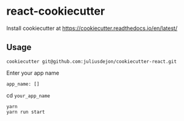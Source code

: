 # react-cookiecutter

Install cookiecutter at https://cookiecutter.readthedocs.io/en/latest/

## Usage

```
cookiecutter git@github.com:juliusdejon/cookiecutter-react.git
```

Enter your app name

```
app_name: []
```

cd `your_app_name`

```
yarn
yarn run start
```
